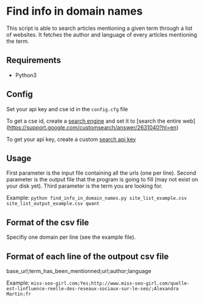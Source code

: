 # Find info in domain names

This script is able to search articles mentioning a given term through a list of websites. It fetches the author and language of every articles mentioning the term.

## Requirements

* Python3

## Config

Set your api key and cse id in the `config.cfg` file

To get a cse id, create a [search engine](https://cse.google.com/cse/all) and set it to [search the entire web] (https://support.google.com/customsearch/answer/2631040?hl=en)

To get your api key, create a custom [search api key](https://console.developers.google.com)

## Usage

First parameter is the input file containing all the urls (one per line).
Second parameter is the output file that the program is going to fill (may not exist on your disk yet).
Third parameter is the term you are looking for.

Example: `python find_info_in_domain_names.py site_list_example.csv site_list_output_example.csv qwant`

## Format of the csv file

Specifiy one domain per line (see the example file).

## Format of each line of the outpout csv file

base_url;term_has_been_mentionned;url;author;language

Example:
`miss-seo-girl.com;Yes;http://www.miss-seo-girl.com/quelle-est-linfluence-reelle-des-reseaux-sociaux-sur-le-seo/;Alexandra Martin;fr`
